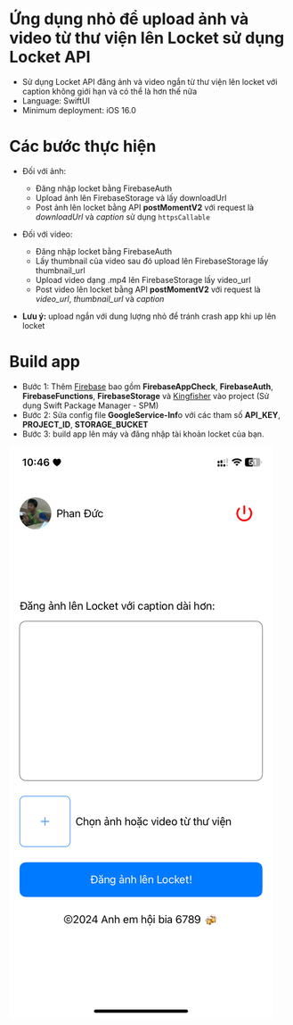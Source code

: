 # Ứng dụng nhỏ để upload ảnh và video từ thư viện lên Locket sử dụng Locket API

- Sử dụng Locket API đăng ảnh và video ngắn từ thư viện lên locket với caption không giới hạn và có thể là hơn thế nữa
- Language: SwiftUI
- Minimum deployment: iOS 16.0

# Các bước thực hiện

- Đối với ảnh:
  - Đăng nhập locket bằng FirebaseAuth
  - Upload ảnh lên FirebaseStorage và lấy downloadUrl
  - Post ảnh lên locket bằng API **postMomentV2** với request là *downloadUrl* và *caption* sử dụng `httpsCallable`

- Đối với video:
  - Đăng nhập locket bằng FirebaseAuth
  - Lấy thumbnail của video sau đó upload lên FirebaseStorage lấy thumbnail_url
  - Upload video dạng .mp4 lên FirebaseStorage lấy video_url
  - Post video lên locket bằng API **postMomentV2** với request là *video_url*, *thumbnail_url* và *caption*

- **Lưu ý:** upload ngắn với dung lượng nhỏ để tránh crash app khi up lên locket 

# Build app
- Bước 1: Thêm [Firebase](https://firebase.google.com/docs/ios/setup) bao gồm **FirebaseAppCheck**, **FirebaseAuth**, **FirebaseFunctions**, **FirebaseStorage** và [Kingfisher](https://github.com/onevcat/Kingfisher) vào project (Sử dụng Swift Package Manager - SPM)
- Bước 2: Sửa config file **GoogleService-Inf**o với các tham số **API_KEY**, **PROJECT_ID**, **STORAGE_BUCKET**
- Bước 3: build app lên máy và đăng nhập tài khoản locket của bạn.

!["Home App"](./Images/app_1.jpeg#center)